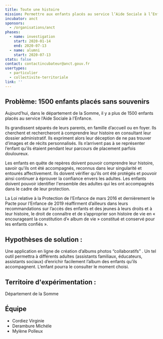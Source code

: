 ```yaml
---
title: Toute une histoire
mission: Permettre aux enfants placés au service l’Aide Sociale à l’Enfance d'accéder facilement à leur histoire de vie
incubator: anct
sponsors:
  - /organisations/anct
phases:
  - name: investigation
    start: 2020-01-14
    end: 2020-07-13
  - name: alumni
    start: 2020-07-13
stats: false
contact: contactincubateur@anct.gouv.fr
usertypes:
  - particulier
  - collectivite-territoriale
link: ''
---
```

## Problème: 1500 enfants placés sans souvenirs
Aujourd’hui, dans le département de la Somme, il y a plus de 1500 enfants placés au service l’Aide Sociale à l’Enfance.

Ils grandissent séparés de leurs parents, en famille d’accueil ou en foyer. Ils cherchent et rechercheront à comprendre leur histoire en consultant leur dossier administratif. Ils expriment alors leur déception de ne pas trouver d’images et de récits personnalisés. Ils n’arrivent pas à se représenter l’enfant qu’ils étaient pendant leur parcours de placement parfois douloureux.

Les enfants en quête de repères doivent pouvoir comprendre leur histoire, savoir qu'ils ont été accompagnés, reconnus dans leur singularité et entourés affectivement. Ils doivent vérifier qu’ils ont été protégés et pouvoir ainsi continuer à éprouver la confiance envers les adultes. Les enfants doivent pouvoir identifier l'ensemble des adultes qui les ont accompagnés dans le cadre de leur protection.

La Loi relative à la Protection de l’Enfance de mars 2016 et dernièrement le Pacte pour l’Enfance de 2019 réaffirment d’ailleurs dans leurs recommandations sur l’accès des enfants et des jeunes à leurs droits et à leur histoire, le droit de connaître et de s’approprier son histoire de vie en « encourageant la constitution d’« album de vie » constitué et conservé pour les enfants confiés ».


## Hypothèses de solution : 
Une application en ligne  de création d’albums photos “collaboratifs” . Un tel outil permettra à différents adultes  (assistants familiaux, éducateurs,  assistants sociaux) d’enrichir facilement l’album des enfants qu’ils accompagnent. L’enfant pourra le consulter le moment choisi. 


## Territoire d'expérimentation : 
Département de la Somme

## Équipe
- Cordiez Virginie
- Derambure Michéle
- Mylène Polleux
